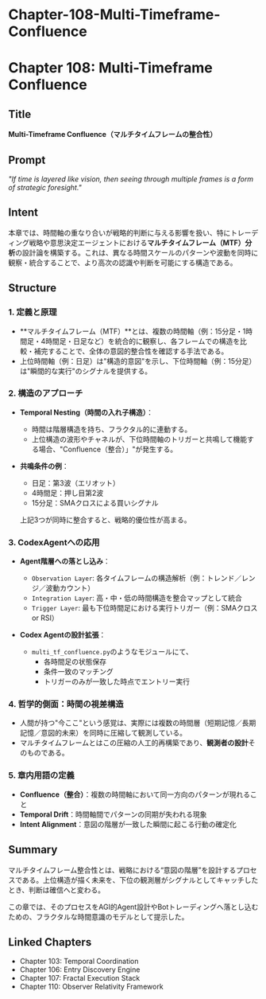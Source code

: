 # Chapter-108-Multi-Timeframe-Confluence

# Chapter 108: Multi-Timeframe Confluence

## Title
**Multi-Timeframe Confluence（マルチタイムフレームの整合性）**

## Prompt
_"If time is layered like vision, then seeing through multiple frames is a form of strategic foresight."_

## Intent
本章では、時間軸の重なり合いが戦略的判断に与える影響を扱い、特にトレーディング戦略や意思決定エージェントにおける**マルチタイムフレーム（MTF）分析**の設計論を構築する。これは、異なる時間スケールのパターンや波動を同時に観察・統合することで、より高次の認識や判断を可能にする構造である。

## Structure
### 1. 定義と原理
- **マルチタイムフレーム（MTF）**とは、複数の時間軸（例：15分足・1時間足・4時間足・日足など）を統合的に観察し、各フレームでの構造を比較・補完することで、全体の意図的整合性を確認する手法である。
- 上位時間軸（例：日足）は"構造的意図"を示し、下位時間軸（例：15分足）は"瞬間的な実行"のシグナルを提供する。

### 2. 構造のアプローチ
- **Temporal Nesting（時間の入れ子構造）**：
    - 時間は階層構造を持ち、フラクタル的に連動する。
    - 上位構造の波形やチャネルが、下位時間軸のトリガーと共鳴して機能する場合、"Confluence（整合）」"が発生する。

- **共鳴条件の例**：
    - 日足：第3波（エリオット）
    - 4時間足：押し目第2波
    - 15分足：SMAクロスによる買いシグナル

    上記3つが同時に整合すると、戦略的優位性が高まる。

### 3. CodexAgentへの応用
- **Agent階層への落とし込み**：
    - `Observation Layer`: 各タイムフレームの構造解析（例：トレンド／レンジ／波動カウント）
    - `Integration Layer`: 高・中・低の時間構造を整合マップとして統合
    - `Trigger Layer`: 最も下位時間足における実行トリガー（例：SMAクロス or RSI）

- **Codex Agentの設計拡張**：
    - `multi_tf_confluence.py`のようなモジュールにて、
        - 各時間足の状態保存
        - 条件一致のマッチング
        - トリガーのみが一致した時点でエントリー実行

### 4. 哲学的側面：時間の視差構造
- 人間が持つ"今ここ"という感覚は、実際には複数の時間層（短期記憶／長期記憶／意図的未来）を同時に圧縮して観測している。
- マルチタイムフレームとはこの圧縮の人工的再構築であり、**観測者の設計**そのものである。

### 5. 章内用語の定義
- **Confluence（整合）**：複数の時間軸において同一方向のパターンが現れること
- **Temporal Drift**：時間軸間でパターンの同期が失われる現象
- **Intent Alignment**：意図の階層が一致した瞬間に起こる行動の確定化

## Summary
マルチタイムフレーム整合性とは、戦略における“意図の階層”を設計するプロセスである。上位構造が描く未来を、下位の観測層がシグナルとしてキャッチしたとき、判断は確信へと変わる。

この章では、そのプロセスをAGI的Agent設計やBotトレーディングへ落とし込むための、フラクタルな時間意識のモデルとして提示した。

## Linked Chapters
- Chapter 103: Temporal Coordination
- Chapter 106: Entry Discovery Engine
- Chapter 107: Fractal Execution Stack
- Chapter 110: Observer Relativity Framework
